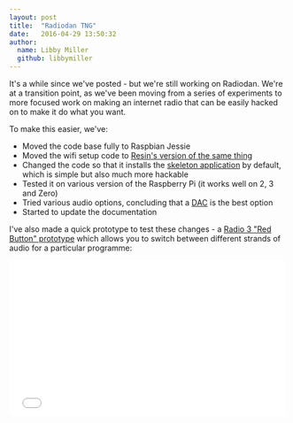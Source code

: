 ```yaml
---
layout: post
title:  "Radiodan TNG"
date:   2016-04-29 13:50:32
author:
  name: Libby Miller
  github: libbymiller
---
```


It's a while since we've posted - but we're still working on Radiodan. We're 
at a transition point, as we've been moving from a series of 
experiments to more focused work on making an internet radio that can be 
easily hacked on to make it do what you want.

To make this easier, we've:

* Moved the code base fully to Raspbian Jessie
* Moved the wifi setup code to [Resin's version of the same thing](https://github.com/radiodan/resin-wifi-connect)
* Changed the code so that it installs the [skeleton application](https://github.com/radiodan/radiodan-skeleton) by default, which is simple but also much more hackable
* Tested it on various version of the Raspberry Pi (it works well on 2, 3 and Zero)
* Tried various audio options, concluding that a [DAC](https://shop.pimoroni.com/products/phat-dac) is the best option
* Started to update the documentation

I've also made a quick prototype to test these changes - a [Radio 3 "Red Button" 
prototype](https://github.com/radiodan-demos/r3_red_button) which allows you to switch between different strands of audio for 
a particular programme:

<iframe src="//player.vimeo.com/video/161914993" width="500" height="281"
frameborder="0" webkitallowfullscreen mozallowfullscreen
allowfullscreen></iframe>

